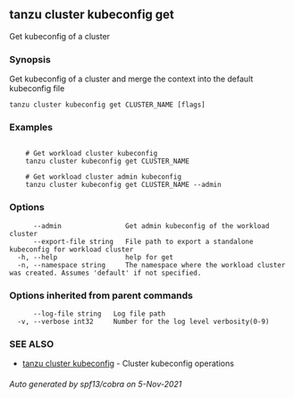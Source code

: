 ## tanzu cluster kubeconfig get

Get kubeconfig of a cluster

### Synopsis

Get kubeconfig of a cluster and merge the context into the default kubeconfig file

```
tanzu cluster kubeconfig get CLUSTER_NAME [flags]
```

### Examples

```

    # Get workload cluster kubeconfig
    tanzu cluster kubeconfig get CLUSTER_NAME

    # Get workload cluster admin kubeconfig
    tanzu cluster kubeconfig get CLUSTER_NAME --admin
```

### Options

```
      --admin                Get admin kubeconfig of the workload cluster
      --export-file string   File path to export a standalone kubeconfig for workload cluster
  -h, --help                 help for get
  -n, --namespace string     The namespace where the workload cluster was created. Assumes 'default' if not specified.
```

### Options inherited from parent commands

```
      --log-file string   Log file path
  -v, --verbose int32     Number for the log level verbosity(0-9)
```

### SEE ALSO

* [tanzu cluster kubeconfig](tanzu_cluster_kubeconfig.md)	 - Cluster kubeconfig operations

###### Auto generated by spf13/cobra on 5-Nov-2021
